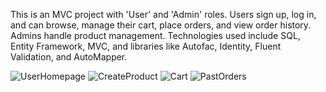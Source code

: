 This is an MVC project with 'User' and 'Admin' roles. Users sign up, log in, and can browse, manage their cart, place orders, and view order history. Admins handle product management. Technologies used include SQL, Entity Framework, MVC, and libraries like Autofac, Identity, Fluent Validation, and AutoMapper.

![UserHomepage](https://github.com/altinbarin/Hamburgerci/assets/139159483/bfd664ff-a0c0-4035-b02b-0287063ad4bc)
![CreateProduct](https://github.com/altinbarin/Hamburgerci/assets/139159483/4df48f83-ffff-452a-8e96-a8b5d5071ad2)
![Cart](https://github.com/altinbarin/Hamburgerci/assets/139159483/e8609806-1b78-48c4-a62a-0d11c4332732)
![PastOrders](https://github.com/altinbarin/Hamburgerci/assets/139159483/73843b10-0ea7-471b-bd2c-fb3ec31c1708)
